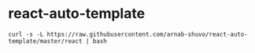 # react-auto-template

`curl -s -L https://raw.githubusercontent.com/arnab-shuvo/react-auto-template/master/react | bash`
